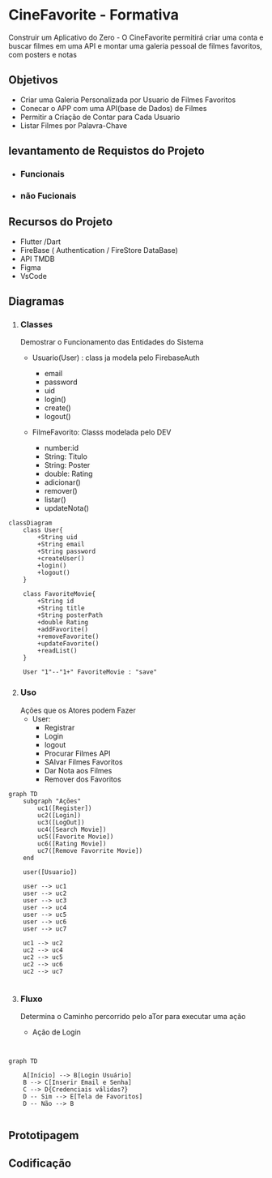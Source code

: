 # CineFavorite - Formativa
Construir um Aplicativo do Zero - O CineFavorite permitirá criar uma conta e buscar filmes em uma API e montar uma galeria pessoal de filmes favoritos, com posters e notas

## Objetivos
- Criar uma Galeria Personalizada por Usuario de Filmes Favoritos
- Conecar o APP com uma API(base de Dados) de Filmes
- Permitir a Criação de Contar para Cada Usuario
- Listar Filmes por Palavra-Chave

## levantamento de Requistos do Projeto
- ### Funcionais

- ### não Fucionais

## Recursos do Projeto
- Flutter /Dart
- FireBase ( Authentication / FireStore DataBase)
- API TMDB
- Figma
- VsCode

## Diagramas 

1. ### Classes
    Demostrar o Funcionamento das Entidades do Sistema
    - Usuario(User) : class ja modela pelo FirebaseAuth
        - email
        - password
        - uid
        - login()
        - create()
        - logout()

    - FilmeFavorito: Classs modelada pelo DEV
        - number:id
        - String: Titulo
        - String: Poster
        - double: Rating
        - adicionar()
        - remover()
        - listar()
        - updateNota()

```mermaid
classDiagram
    class User{
        +String uid
        +String email
        +String password
        +createUser()
        +login()
        +logout()
    }

    class FavoriteMovie{
        +String id
        +String title
        +String posterPath
        +double Rating
        +addFavorite()
        +removeFavorite()
        +updateFavorite()
        +readList()
    }

    User "1"--"1+" FavoriteMovie : "save"
```
2. ### Uso
    Ações que os Atores podem Fazer
    - User:
        - Registrar
        - Login
        - logout
        - Procurar Filmes API
        - SAlvar Filmes Favoritos
        - Dar Nota aos Filmes
        - Remover dos Favoritos

```mermaid
graph TD
    subgraph "Ações"
        uc1([Register])
        uc2([Login])
        uc3([LogOut])
        uc4([Search Movie])
        uc5([Favorite Movie])
        uc6([Rating Movie])
        uc7([Remove Favorrite Movie])
    end
    
    user([Usuario])

    user --> uc1   
    user --> uc2   
    user --> uc3   
    user --> uc4   
    user --> uc5   
    user --> uc6   
    user --> uc7

    uc1 --> uc2
    uc2 --> uc4
    uc2 --> uc5
    uc2 --> uc6
    uc2 --> uc7
    
```
3. ### Fluxo
    Determina o Caminho percorrido pelo aTor para executar uma ação

    - Ação de Login

```mermaid


graph TD  

    A[Início] --> B[Login Usuário]
    B --> C[Inserir Email e Senha] 
    C --> D{Credenciais válidas?}
    D -- Sim --> E[Tela de Favoritos]
    D -- Não --> B


```

## Prototipagem

## Codificação